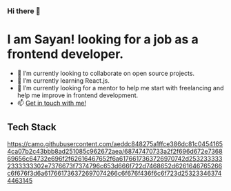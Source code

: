 ### Hi there 👋

# I am Sayan! looking for a job as a frontend developer.

- 🔭 I’m currently looking to collaborate on open source projects.
- 🌱 I’m currently learning React.js.
- 🤔 I’m currently looking for a mentor to help me start with freelancing and help me improve in frontend development. 
- 📫 [Get in touch with me!](https://sayan-dev.netlify.app/)
## Tech Stack
https://camo.githubusercontent.com/aeddc848275a1ffce386dc81c04541654ca07b2c43bbb8ad251085c962672aea/68747470733a2f2f696d672e736869656c64732e696f2f62616467652f6a6176617363726970742d2532333332333333302e7376673f7374796c653d666f722d7468652d6261646765266c6f676f3d6a617661736372697074266c6f676f436f6c6f723d253233463744463145
